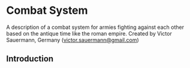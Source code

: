# Combat System
A description of a combat system for armies fighting against each other based on the antique time like the roman empire.
Created by Victor Sauermann, Germany (victor.sauermann@gmail.com)

## Introduction
